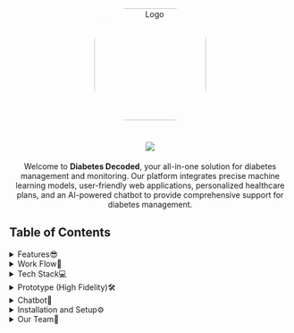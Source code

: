 <div align="center">
  <img src="https://github.com/karan-panda/Diabetes-Decoded-gdsc/assets/108183567/5b722ad7-e8b9-4828-a2f6-897a2b9685b2" alt="Logo" width="200" height="200" style="border-radius: 30%" />
</div>

<h1 align="center">
    <img src="https://readme-typing-svg.herokuapp.com/?font=Righteous&size=35&color=F7A810&center=true&vCenter=true&width=500&height=70&duration=4000&lines=🕵️‍♂️Diabetes+Decoded🧬💉;" />
</h1>

<div align="center">

Welcome to **Diabetes Decoded**, your all-in-one solution for diabetes management and monitoring. Our platform integrates precise machine learning models, user-friendly web applications, personalized healthcare plans, and an AI-powered chatbot to provide comprehensive support for diabetes management.
</div>

## Table of Contents

<details>
  <summary>Features😎</summary>
  
  - **Diverse Machine Learning Models**: We implement various machine learning algorithms such as Linear Regression, Logistic Regression, and KNN. Through rigorous testing, we've identified Neural Networks to provide the highest accuracy and have integrated them into our core algorithm.
  
  - **User-Friendly Web Application**: Our seamless web interface named "Diabetes Decoded" allows users to sign up, log in, and input their data for diabetes risk assessment.
  
  - **Comprehensive Diabetes Checking**: Users can input their demographic data along with advanced parameters to receive a personalized diabetes risk percentage based on our sophisticated machine learning algorithms.
  
  - **Personalized Healthcare Plans**: Based on the assessed diabetes risk percentage, users receive customized healthcare and exercise plans, along with the latest news on diabetes management and research.
  
  - **AI-Powered Chatbot**: Our chatbot, integrated with generative AI capabilities, enhances user interaction and provides personalized support. It offers advanced Natural Language Understanding (NLU), personalized responses, customized educational content on diabetes management, and adapts to different languages and dialects for global accessibility.
</details>

<details>
  <summary>Work Flow🔄</summary>
  
  ![Workflow](https://github.com/expenile/Counter-app/assets/129822353/3a99f4ff-b763-40ec-8103-430e96898f8b)
</details>

<details>
  <summary>Tech Stack💻</summary>
  
  Check out the technologies we used in Diabetes Decoded:
  
  ### Frontend:
  
[![React](https://img.shields.io/badge/React-61DAFB?style=for-the-badge&logo=react&logoColor=white)](https://reactjs.org/)
[![Next.js](https://img.shields.io/badge/Next.js-000000?style=for-the-badge&logo=next.js&logoColor=white)](https://nextjs.org/)
[![Tailwind CSS](https://img.shields.io/badge/Tailwind_CSS-38B2AC?style=for-the-badge&logo=tailwind-css&logoColor=white)](https://tailwindcss.com/)
[![Daisy UI](https://img.shields.io/badge/daisyUI-1ad1a5?style=for-the-badge&logo=daisyui&logoColor=white)](https://daisyui.com/)

  ### Backend:

[![Firebase](https://img.shields.io/badge/firebase-ffca28?style=for-the-badge&logo=firebase&logoColor=black)](https://firebase.google.com/)
[![Flask](https://img.shields.io/badge/Flask-000000?style=for-the-badge&logo=flask&logoColor=white)](https://flask.palletsprojects.com/)
[![MongoDB](https://img.shields.io/badge/MongoDB-47A248?style=for-the-badge&logo=mongodb&logoColor=white)](https://www.mongodb.com/) 
  
  ### Machine Learning & Chatbot:

[![Google Colab](https://img.shields.io/badge/Colab-F9AB00?style=for-the-badge&logo=googlecolab&color=525252)](https://colab.research.google.com/)
[![TensorFlow](https://img.shields.io/badge/TensorFlow-FF6F00?style=for-the-badge&logo=tensorflow&logoColor=white)](https://www.tensorflow.org/)
[![Python](https://img.shields.io/badge/Python-3776AB?style=for-the-badge&logo=python&logoColor=white)](https://www.python.org/)
[![Gemini](https://img.shields.io/badge/Google%20Gemini-886FBF?style=for-the-badge&logo=googlebard&logoColor=fff)](https://gemini.google.com/app)
  
  ### Version Control & Collaboration:
  
[![Git](https://img.shields.io/badge/Git-F05032?style=for-the-badge&logo=git&logoColor=white)](https://git-scm.com/) 
[![GitHub](https://img.shields.io/badge/GitHub-181717?style=for-the-badge&logo=github&logoColor=white)](https://github.com/) 
  
  ### UX Design:
[![Figma](https://img.shields.io/badge/Figma-F24E1E?style=for-the-badge&logo=figma&logoColor=white)](https://www.figma.com/) 
</details>

<details>
  <summary>Prototype (High Fidelity)🛠️</summary>
  
  Check out our high-fidelity prototype [here](https://www.figma.com/proto/avwOgHzM2Q3ICtTHJYOBuE/Diabetes-Decoded?node-id=47-80&starting-point-node-id=15%3A125&scaling=contain).
</details>

<details>
  <summary>Chatbot🤖</summary>
  
  We've developed a chatbot using the Hugging Face Llama2 model and trained it using data from the American Diabetes Association PDF. In the future, we aim to integrate Gemini or Gemma to enhance its capabilities.

  Check out our project repository on GitHub: [Diabetes Chatbot Repo](https://github.com/karan-panda/diabetes-chatbot)
</details>

<details>
  <summary>Installation and Setup⚙️</summary>
  
  To set up and run Diabetes Decoded on your local machine, follow these steps:
  
  1. **Clone the repository**:
  
      ```bash
      git clone https://github.com/karan-panda/Diabetes-Decoded-gdsc.git
      ``` 
  
  2. **Navigate to the project directory**:
  
      ```bash
      cd Diabetes-Decoded-gdsc
      ``` 
  
  3. **Install the required dependencies**:
    
      ```bash
      npm install
      ```
  
  4. **Run the Application**:
  
      ```bash
      npm run dev
      ```
  
      The application should now be running on localhost with the frontend and backend services operational.
</details>

<details>
  <summary>Our Team💪</summary>
  
  - [Karan Panda](https://github.com/karan-panda/)
  - [Nilesh Pal](https://github.com/expenile/)
  - [Nishant Pandey](https://github.com/Nishant-Pandey-2004/)
</details>
